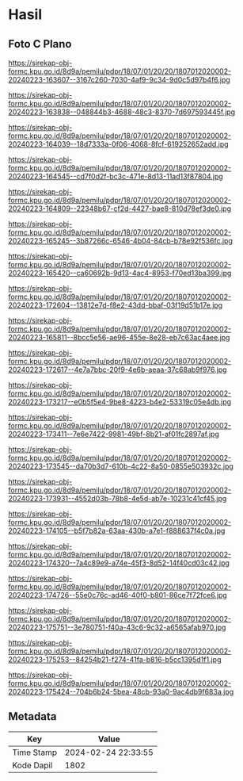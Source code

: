 # Hasil

## Foto C Plano

https://sirekap-obj-formc.kpu.go.id/8d9a/pemilu/pdpr/18/07/01/20/20/1807012020002-20240223-163607--3167c260-7030-4af9-9c34-9d0c5d97b4f6.jpg

https://sirekap-obj-formc.kpu.go.id/8d9a/pemilu/pdpr/18/07/01/20/20/1807012020002-20240223-163838--048844b3-4688-48c3-8370-7d697593445f.jpg

https://sirekap-obj-formc.kpu.go.id/8d9a/pemilu/pdpr/18/07/01/20/20/1807012020002-20240223-164039--18d7333a-0f06-4068-8fcf-619252652add.jpg

https://sirekap-obj-formc.kpu.go.id/8d9a/pemilu/pdpr/18/07/01/20/20/1807012020002-20240223-164545--cd7f0d2f-bc3c-471e-8d13-11ad13f87804.jpg

https://sirekap-obj-formc.kpu.go.id/8d9a/pemilu/pdpr/18/07/01/20/20/1807012020002-20240223-164809--22348b67-cf2d-4427-bae8-810d78ef3de0.jpg

https://sirekap-obj-formc.kpu.go.id/8d9a/pemilu/pdpr/18/07/01/20/20/1807012020002-20240223-165245--3b87266c-6546-4b04-84cb-b78e92f536fc.jpg

https://sirekap-obj-formc.kpu.go.id/8d9a/pemilu/pdpr/18/07/01/20/20/1807012020002-20240223-165420--ca60692b-9d13-4ac4-8953-f70ed13ba399.jpg

https://sirekap-obj-formc.kpu.go.id/8d9a/pemilu/pdpr/18/07/01/20/20/1807012020002-20240223-172604--13812e7d-f8e2-43dd-bbaf-03f19d51b17e.jpg

https://sirekap-obj-formc.kpu.go.id/8d9a/pemilu/pdpr/18/07/01/20/20/1807012020002-20240223-165811--8bcc5e56-ae96-455e-8e28-eb7c63ac4aee.jpg

https://sirekap-obj-formc.kpu.go.id/8d9a/pemilu/pdpr/18/07/01/20/20/1807012020002-20240223-172617--4e7a7bbc-20f9-4e6b-aeaa-37c68ab9f976.jpg

https://sirekap-obj-formc.kpu.go.id/8d9a/pemilu/pdpr/18/07/01/20/20/1807012020002-20240223-173217--e0b5f5e4-9be8-4223-b4e2-53319c05e4db.jpg

https://sirekap-obj-formc.kpu.go.id/8d9a/pemilu/pdpr/18/07/01/20/20/1807012020002-20240223-173411--7e6e7422-9981-49bf-8b21-af01fc2897af.jpg

https://sirekap-obj-formc.kpu.go.id/8d9a/pemilu/pdpr/18/07/01/20/20/1807012020002-20240223-173545--da70b3d7-610b-4c22-8a50-0855e503932c.jpg

https://sirekap-obj-formc.kpu.go.id/8d9a/pemilu/pdpr/18/07/01/20/20/1807012020002-20240223-173931--4552d03b-78b8-4e5d-ab7e-10231c41cf45.jpg

https://sirekap-obj-formc.kpu.go.id/8d9a/pemilu/pdpr/18/07/01/20/20/1807012020002-20240223-174105--b5f7b82a-63aa-430b-a7e1-f888637f4c0a.jpg

https://sirekap-obj-formc.kpu.go.id/8d9a/pemilu/pdpr/18/07/01/20/20/1807012020002-20240223-174320--7a4c89e9-a74e-45f3-8d52-14f40cd03c42.jpg

https://sirekap-obj-formc.kpu.go.id/8d9a/pemilu/pdpr/18/07/01/20/20/1807012020002-20240223-174726--55e0c76c-ad46-40f0-b801-86ce7f72fce6.jpg

https://sirekap-obj-formc.kpu.go.id/8d9a/pemilu/pdpr/18/07/01/20/20/1807012020002-20240223-175751--3e780751-f40a-43c6-9c32-a6565afab970.jpg

https://sirekap-obj-formc.kpu.go.id/8d9a/pemilu/pdpr/18/07/01/20/20/1807012020002-20240223-175253--84254b21-f274-41fa-b816-b5cc1395d1f1.jpg

https://sirekap-obj-formc.kpu.go.id/8d9a/pemilu/pdpr/18/07/01/20/20/1807012020002-20240223-175424--704b6b24-5bea-48cb-93a0-9ac4db9f683a.jpg


## Metadata

| Key        | Value               |
| ---------- | ------------------- |
| Time Stamp | 2024-02-24 22:33:55 |
| Kode Dapil | 1802                |



